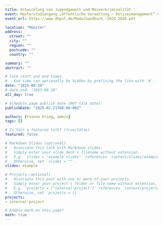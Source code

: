 ```yaml
---
title: Entwicklung von Jugendgewalt und Messerkriminalität
event: Masterstudiengang „Öffentliche Verwaltung – Polizeimanagement“ der Deutschen Hochschule der Polizei (DHPol)
event_url: https://www.dhpol.de/Modulhandbuch_-2024_2026.pdf

location: "Münster"
address:
  street: ""
  city: ""
  region: ""
  postcode: ""
  country: ""

summary: ""
abstract: ""

# Talk start and end times.
#   End time can optionally be hidden by prefixing the line with `#`.
date: "2025-08-28"
# date_end: "2025-08-28"
all_day: true

# Schedule page publish date (NOT talk date).
publishDate: "2025-02-21T00:00:00Z"

authors: [Yvonne Krieg, admin]
tags: []

# Is this a featured talk? (true/false)
featured: false

# Markdown Slides (optional).
#   Associate this talk with Markdown slides.
#   Simply enter your slide deck's filename without extension.
#   E.g. `slides = "example-slides"` references `content/slides/example-slides.md`.
#   Otherwise, set `slides = ""`.
slides: example

# Projects (optional).
#   Associate this post with one or more of your projects.
#   Simply enter your project's folder or file name without extension.
#   E.g. `projects = ["internal-project"]` references `content/project/deep-learning/index.md`.
#   Otherwise, set `projects = []`.
projects:
- internal-project

# Enable math on this page?
math: true
---
```

